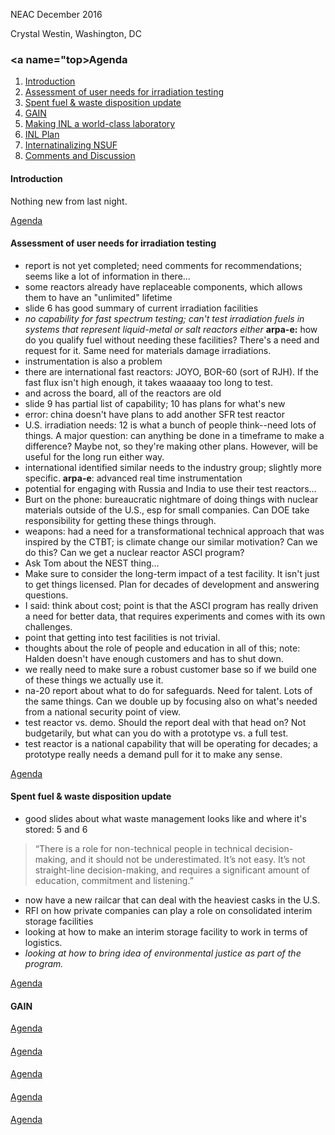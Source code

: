 NEAC December 2016

Crystal Westin, Washington, DC


### <a name="top>Agenda
1. [Introduction](#intro)
2. [Assessment of user needs for irradiation testing](#nsuf)
3. [Spent fuel & waste disposition update](#waste)
4. [GAIN](#gain)
5. [Making INL a world-class laboratory](#inl1)
6. [INL Plan](#inl2)
7. [Internatinalizing NSUF](#international)
8. [Comments and Discussion](#comments)

#### <a name="intro">Introduction
Nothing new from last night.

[Agenda](#top)


#### <a name="nsuf">Assessment of user needs for irradiation testing
- report is not yet completed; need comments for recommendations; seems like a
  lot of information in there...
- some reactors already have replaceable components, which allows them to have
  an "unlimited" lifetime
- slide 6 has good summary of current irradiation facilities
- *no capability for fast spectrum testing; can't test irradiation fuels in
  systems that represent liquid-metal or salt reactors either*
**arpa-e:** how do you qualify fuel without needing these facilities? There's a
need and request for it. Same need for materials damage irradiations.
- instrumentation is also a problem
- there are international fast reactors: JOYO, BOR-60 (sort of RJH). If the
  fast flux isn't high enough, it takes waaaaay too long to test. 
- and across the board, all of the reactors are old
- slide 9 has partial list of capability; 10 has plans for what's new 
- error: china doesn't have plans to add another SFR test reactor
- U.S. irradiation needs: 12 is what a bunch of people think--need lots of
  things. A major question: can anything be done in a timeframe to make a
  difference? Maybe not, so they're making other plans. However, will be useful
  for the long run either way.
- international identified similar needs to the industry group; slightly more
  specific. 
**arpa-e**: advanced real time instrumentation
- potential for engaging with Russia and India to use their test reactors...
- Burt on the phone: bureaucratic nightmare of doing things with nuclear
  materials outside of the U.S., esp for small companies. Can DOE take
  responsibility for getting these things through.
- weapons: had a need for a transformational technical approach that was
  inspired by the CTBT; is climate change our similar motivation? Can we do
  this? Can we get a nuclear reactor ASCI program?
- Ask Tom about the NEST thing...
- Make sure to consider the long-term impact of a test facility. It isn't just
  to get things licensed. Plan for decades of development and answering
  questions.
- I said: think about cost; point is that the ASCI program has really driven a
  need for better data, that requires experiments and comes with its own
  challenges.
- point that getting into test facilities is not trivial. 
- thoughts about the role of people and education in all of this; note: Halden
  doesn't have enough customers and has to shut down.
- we really need to make sure a robust customer base so if we build one of
  these things we actually use it.
- na-20 report about what to do for safeguards. Need for talent. Lots of the
  same things. Can we double up by focusing also on what's needed from a
  national security point of view.
- test reactor vs. demo. Should the report deal with that head on? Not
  budgetarily, but what can you do with a prototype vs. a full test.
- test reactor is a national capability that will be operating for decades; a
  prototype really needs a demand pull for it to make any sense.


[Agenda](#top)

#### <a name="waste">Spent fuel & waste disposition update
- good slides about what waste management looks like and where it's stored: 5
  and 6
> “There is a role for non-technical people in technical
> decision-making, and it should not be underestimated. It’s
> not easy. It’s not straight-line decision-making, and
> requires a significant amount of education, commitment
> and listening.”
- now have a new railcar that can deal with the heaviest casks in the U.S.
- RFI on how private companies can play a role on consolidated interim storage
  facilities
- looking at how to make an interim storage facility to work in terms of
  logistics.
- *looking at how to bring idea of environmental justice as part of the
  program.*


[Agenda](#top)

#### <a name="gain">GAIN


[Agenda](#top)

#### <a name="inl1">


[Agenda](#top)

#### <a name="inl2">


[Agenda](#top)

#### <a name="international">


[Agenda](#top)

#### <a name="comments">


[Agenda](#top)


